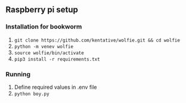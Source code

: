 ## Raspberry pi setup

### Installation for bookworm
1. `git clone https://github.com/kentative/wolfie.git && cd wolfie` 
2. `python -m venev wolfie`
3. `source wolfie/bin/activate`
4. `pip3 install -r requirements.txt`

### Running
1. Define required values in .env file
2. `python boy.py`